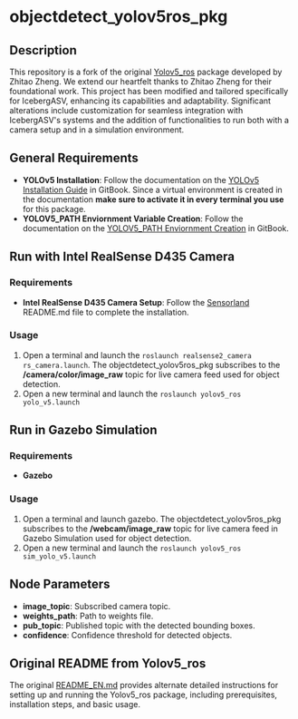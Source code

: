 # objectdetect_yolov5ros_pkg
## Description
This repository is a fork of the original [Yolov5_ros](https://github.com/qq44642754a/Yolov5_ros) package developed by Zhitao Zheng. We extend our heartfelt thanks to Zhitao Zheng for their foundational work. This project has been modified and tailored specifically for IcebergASV, enhancing its capabilities and adaptability. Significant alterations include customization for seamless integration with IcebergASV's systems and the addition of functionalities to run both with a camera setup and in a simulation environment. 
## General Requirements
- **YOLOv5 Installation**: Follow the documentation on the [YOLOv5 Installation Guide](https://app.gitbook.com/o/vtYvioW5qkBb75Erv7gv/s/PzWCobYwRWwuEeL79eAC/yolov5-setup/installing-yolov5) in GitBook. Since a virtual environment is created in the documentation **make sure to activate it in every terminal you use** for this package. 
- **YOLOV5_PATH Enviornment Variable Creation**: Follow the documentation on the [YOLOV5_PATH Enviornment Creation](https://app.gitbook.com/o/vtYvioW5qkBb75Erv7gv/s/PzWCobYwRWwuEeL79eAC/yolov5-setup/yolov5_path-environment-variable) in GitBook.
## Run with Intel RealSense D435 Camera
### Requirements
- **Intel RealSense D435 Camera Setup**: Follow the [Sensorland](https://github.com/IcebergASV/Sensorland) README.md file to complete the installation. 
### Usage
1. Open a terminal and launch the ```roslaunch realsense2_camera rs_camera.launch```. The objectdetect_yolov5ros_pkg subscribes to the **/camera/color/image_raw** topic for live camera feed used for object detection.
2. Open a new terminal and launch the ```roslaunch yolov5_ros yolo_v5.launch ```

## Run in Gazebo Simulation
### Requirements
- **Gazebo**
### Usage
1. Open a terminal and launch gazebo. The objectdetect_yolov5ros_pkg subscribes to the **/webcam/image_raw** topic for live camera feed in Gazebo Simulation used for object detection.
2. Open a new terminal and launch the ```roslaunch yolov5_ros sim_yolo_v5.launch ```

## Node Parameters
- **image_topic**: Subscribed camera topic.
- **weights_path**: Path to weights file.
- **pub_topic**: Published topic with the detected bounding boxes.
- **confidence**: Confidence threshold for detected objects.

## Original README from Yolov5_ros

The original [README_EN.md](https://github.com/IcebergASV/objectdetect_yolov5ros_pkg/blob/gazebo-simulation/README_EN.md) provides alternate detailed instructions for setting up and running the Yolov5_ros package, including prerequisites, installation steps, and basic usage.
